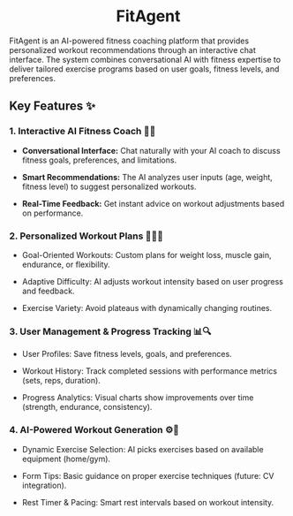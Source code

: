 <h1 align="center">FitAgent</h1>

FitAgent is an AI-powered fitness coaching platform that provides personalized workout recommendations through an interactive chat interface. The system combines conversational AI with fitness expertise to deliver tailored exercise programs based on user goals, fitness levels, and preferences.


## Key Features ✨
### 1. Interactive AI Fitness Coach 🤖💬
 - **Conversational Interface:** Chat naturally with your AI coach to discuss fitness goals, preferences, and limitations.

 - **Smart Recommendations:** The AI analyzes user inputs (age, weight, fitness level) to suggest personalized workouts.

 - **Real-Time Feedback:** Get instant advice on workout adjustments based on performance.

### 2. Personalized Workout Plans 🏋️‍♂️📅
 - Goal-Oriented Workouts: Custom plans for weight loss, muscle gain, endurance, or flexibility.

 - Adaptive Difficulty: AI adjusts workout intensity based on user progress and feedback.

 - Exercise Variety: Avoid plateaus with dynamically changing routines.

### 3. User Management & Progress Tracking 📊🔍
 - User Profiles: Save fitness levels, goals, and preferences.

 - Workout History: Track completed sessions with performance metrics (sets, reps, duration).

 - Progress Analytics: Visual charts show improvements over time (strength, endurance, consistency).

### 4. AI-Powered Workout Generation ⚙️🧠
 - Dynamic Exercise Selection: AI picks exercises based on available equipment (home/gym).

 - Form Tips: Basic guidance on proper exercise techniques (future: CV integration).

 - Rest Timer & Pacing: Smart rest intervals based on workout intensity.

